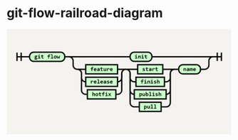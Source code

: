 # git-flow-railroad-diagram

![git-flow-railroad-diagram](git-flow-railroad-diagram.png "git-flow-railroad-diagram")